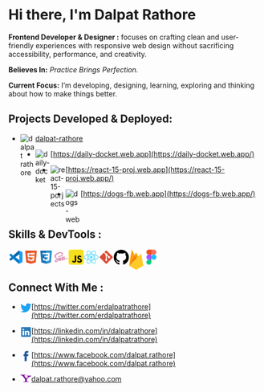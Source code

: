 # Hi there, I'm Dalpat Rathore

**Frontend Developer & Designer :** focuses on crafting clean and user-friendly experiences with responsive web design without sacrificing accessibility, performance, and creativity.

**Believes In:** _Practice Brings Perfection._

**Current Focus:** I’m developing, designing, learning, exploring and thinking about how to make things better.

## Projects Developed & Deployed:

- <img align="left" alt="dalpat rathore" width="30px" src="https://github.com/DalpatRathore/dalpatrathore/blob/main/assets/icons/dalpat-rathore.ico" />[dalpat-rathore](https://github.com/DalpatRathore)

- <img align="left" alt="daily-docket" width="30px" src="https://github.com/DalpatRathore/dalpatrathore/blob/main/assets/icons/daily-docket.ico" />[https://daily-docket.web.app](https://daily-docket.web.app/)

- <img align="left" alt="react-15-porjects" width="30px" src="https://github.com/DalpatRathore/dalpatrathore/blob/main/assets/icons/react-15-proj.ico" />[https://react-15-proj.web.app](https://react-15-proj.web.app/)

- <img align="left" alt="dogs-web" width="30px" src="https://github.com/DalpatRathore/dalpatrathore/blob/main/assets/icons/dogs-web.ico" />[https://dogs-fb.web.app](https://dogs-fb.web.app/)

<br />

## Skills & DevTools :

<img align="left" alt="Visual Studio Code" width="30px" src="https://github.com/DalpatRathore/dalpatrathore/blob/main/assets/icons/vscode.svg" />
<img align="left" alt="HTML5" width="30px" src="https://github.com/DalpatRathore/dalpatrathore/blob/main/assets/icons/html.svg" />
<img align="left" alt="CSS3" width="30px" src="https://github.com/DalpatRathore/dalpatrathore/blob/main/assets/icons/css.svg" />
<img align="left" alt="Sass" width="30px" src="https://github.com/DalpatRathore/dalpatrathore/blob/main/assets/icons/sass.svg" />
<img align="left" alt="JavaScript" width="30px" src="https://github.com/DalpatRathore/dalpatrathore/blob/main/assets/icons/javascript.svg" />
<img align="left" alt="React" width="30px" src="https://github.com/DalpatRathore/dalpatrathore/blob/main/assets/icons/react.svg" />
<img align="left" alt="Git" width="30" src="https://github.com/DalpatRathore/dalpatrathore/blob/main/assets/icons/git.svg" />
<img align="left" alt="GitHub" width="30px" src="https://github.com/DalpatRathore/dalpatrathore/blob/main/assets/icons/github.svg" />
<img align="left" alt="Firebase" width="30px" src="https://github.com/DalpatRathore/dalpatrathore/blob/main/assets/icons/firebase.svg" />
<img align="left" alt="Figma" width="30px" src="https://github.com/DalpatRathore/dalpatrathore/blob/main/assets/icons/figma.svg" />
<br />
<br />

## Connect With Me :

- <img align="left" alt="dalpat rathore | Twitter" width="22px" src="https://github.com/DalpatRathore/dalpatrathore/blob/main/assets/icons/twitter.svg" />[https://twitter.com/erdalpatrathore](https://twitter.com/erdalpatrathore)

- <img align="left" alt="dalpat rathore | LinkedIn" width="22px" src="https://github.com/DalpatRathore/dalpatrathore/blob/main/assets/icons/linkedin.svg" />[https://linkedin.com/in/dalpatrathore](https://linkedin.com/in/dalpatrathore)

- <img align="left" alt="dalpat rathore | LinkedIn" width="22px" src="https://github.com/DalpatRathore/dalpatrathore/blob/main/assets/icons/facebook.svg" />[https://www.facebook.com/dalpat.rathore](https://www.facebook.com/dalpat.rathore)

- <img align="left" alt="dalpat rathore | Yahoo" width="22px" src="https://github.com/DalpatRathore/dalpatrathore/blob/main/assets/icons/yahoo.svg" />[dalpat.rathore@yahoo.com](https://login.yahoo.com/)
  <br />
